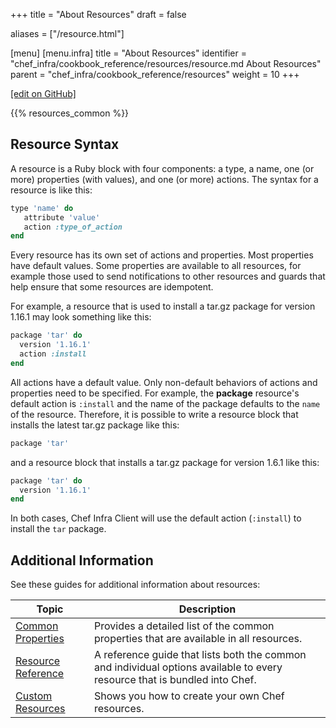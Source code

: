 +++
title = "About Resources"
draft = false

aliases = ["/resource.html"]

[menu]
  [menu.infra]
    title = "About Resources"
    identifier = "chef_infra/cookbook_reference/resources/resource.md About Resources"
    parent = "chef_infra/cookbook_reference/resources"
    weight = 10
+++

[\[edit on GitHub\]](https://github.com/chef/chef-web-docs/blob/master/content/resource.md)

{{% resources_common %}}

## Resource Syntax

A resource is a Ruby block with four components: a type, a name, one (or
more) properties (with values), and one (or more) actions. The syntax
for a resource is like this:

``` ruby
type 'name' do
   attribute 'value'
   action :type_of_action
end
```

Every resource has its own set of actions and properties. Most
properties have default values. Some properties are available to all
resources, for example those used to send notifications to other
resources and guards that help ensure that some resources are
idempotent.

For example, a resource that is used to install a tar.gz package for
version 1.16.1 may look something like this:

``` ruby
package 'tar' do
  version '1.16.1'
  action :install
end
```

All actions have a default value. Only non-default behaviors of actions
and properties need to be specified. For example, the **package**
resource's default action is `:install` and the name of the package
defaults to the `name` of the resource. Therefore, it is possible to
write a resource block that installs the latest tar.gz package like
this:

``` ruby
package 'tar'
```

and a resource block that installs a tar.gz package for version 1.6.1
like this:

``` ruby
package 'tar' do
  version '1.16.1'
end
```

In both cases, Chef Infra Client will use the default action
(`:install`) to install the `tar` package.

## Additional Information

See these guides for additional information about resources:

<table>
<colgroup>
<col style="width: 25%" />
<col style="width: 75%" />
</colgroup>
<thead>
<tr class="header">
<th>Topic</th>
<th>Description</th>
</tr>
</thead>
<tbody>
<tr class="odd">
<td><a href="/resource_common/">Common Properties</a></td>
<td>Provides a detailed list of the common properties that are available in all resources.</td>
</tr>
<tr class="even">
<td><a href="/resources/">Resource Reference</a></td>
<td>A reference guide that lists both the common and individual options available to every resource that is bundled into Chef.</td>
</tr>
<tr class="odd">
<td><a href="/custom_resources/">Custom Resources</a></td>
<td>Shows you how to create your own Chef resources.</td>
</tr>
</tbody>
</table>

